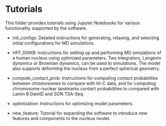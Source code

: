 # Tutorials

This folder provides tutorials using Jupyter Notebooks for various functionality supported by the software.

- init_configs: Detailed instructions for generating, relaxing, and selecting initial configurations for MD simulations.

- HFF_100KB: Instructions for setting up and performing MD simulations of a human nucleus using optimized parameters. Two integrators, Langevin dynamics or Brownian dynamics, can be used to simulations. The model also supports deforming the nucleus from a perfect spherical geometry.

- compute_contact_prob: Instructions for computing contact probablities between chromosomes to compare with Hi-C data, and for computing chromosome-nuclear landmarks contact probabilities to compared with Lamin B DamID and SON TSA-Seq.

- optimization: Instructions for optimizing model parameters.

- new_feature: Tutorial for expanding the software to introduce new features and components to the nucleus model. 
